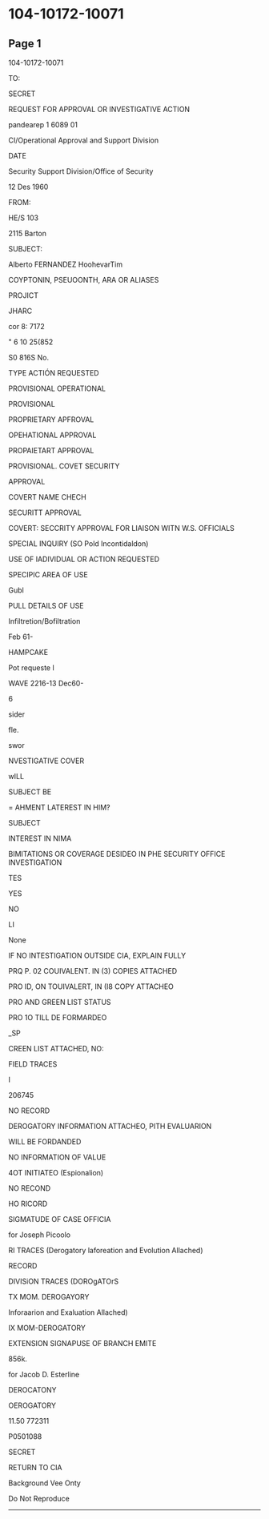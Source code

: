 # 104-10172-10071

## Page 1

104-10172-10071

TO:

SECRET

REQUEST FOR APPROVAL OR INVESTIGATIVE ACTION

pandearep 1 6089 01

CI/Operational Approval and Support Division

DATE

Security Support Division/Office of Security

12 Des 1960

FROM:

HE/S 103

2115 Barton

SUBJECT:

Alberto FERNANDEZ HoohevarTim

COYPTONIN, PSEUOONTH, ARA OR ALIASES

PROJICT

JHARC

cor 8: 7172

" 6 10 25(852

S0 816S No.

TYPE ACTIÓN REQUESTED

PROVISIONAL OPERATIONAL

PROVISIONAL

PROPRIETARY APFROVAL

OPEHATIONAL APPROVAL

PROPAIETART APPROVAL

PROVISIONAL. COVET SECURITY

APPROVAL

COVERT NAME CHECH

SECURITT APPROVAL

COVERT: SECCRITY APPROVAL FOR LIAISON WITN W.S. OFFICIALS

SPECIAL INQUIRY (SO Pold Incontidaldon)

USE OF IADIVIDUAL OR ACTION REQUESTED

SPECIPIC AREA OF USE

Gubl

PULL DETAILS OF USE

Infiltretion/Bofiltration

Feb 61-

HAMPCAKE

Pot requeste l

WAVE 2216-13 Dec60-

6

sider

fle.

swor

NVESTIGATIVE COVER

wILL

SUBJECT BE

= AHMENT LATEREST IN HIM?

SUBJECT

INTEREST IN NIMA

BIMITATIONS OR COVERAGE DESIDEO IN PHE SECURITY OFFICE INVESTIGATION

TES

YES

NO

LI

None

IF NO INTESTIGATION OUTSIDE CIA, EXPLAIN FULLY

PRQ P. 02 COUIVALENT. IN (3) COPIES ATTACHED

PRO ID, ON TOUIVALERT, IN (I8 COPY ATTACHEO

PRO AND GREEN LIST STATUS

PRO 1O TILL DE FORMARDEO

_SP

CREEN LIST ATTACHED, NO:

FIELD TRACES

I

206745

NO RECORD

DEROGATORY INFORMATION ATTACHEO, PITH EVALUARION

WILL BE FORDANDED

NO INFORMATION OF VALUE

4OT INITIATEO (Espionalion)

NO RECOND

HO RICORD

SIGMATUDE OF CASE OFFICIA

for Joseph Picoolo

RI TRACES (Derogatory laforeation and Evolution Allached)

RECORD

DIVISiON TRACES (DOROgATOrS

TX MOM. DEROGAYORY

Inforaarion and Exaluation Allached)

IX MOM-DEROGATORY

EXTENSION SIGNAPUSE OF BRANCH EMITE

856k.

for Jacob D. Esterline

DEROCATONY

OEROGATORY

11.50 772311

P0501088

SECRET

RETURN TO CIA

Background Vee Onty

Do Not Reproduce

---

